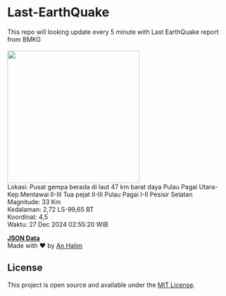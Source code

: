 # Last-EarthQuake
This repo will looking update every 5 minute with Last EarthQuake report from BMKG
<br>
<br>
<img src="undefined" width="300"/>
<br>
Lokasi: Pusat gempa berada di laut 47 km barat daya Pulau Pagai Utara-Kep.Mentawai  II-III Tua pejat II-III Pulau Pagai I-II Pesisir Selatan <br>
Magnitude: 33 Km <br>
Kedalaman: 2,72 LS-99,65 BT <br>
Koordinat: 4,5 <br>
Waktu: 27 Dec 2024 02:55:20 WIB <br>

<a href="./data/data.json">**JSON Data**</a>
<br>
Made with ❤️ by <a href="https://github.com/an-halim">An Halim</a>
## License

This project is open source and available under the [MIT License](LICENSE).

